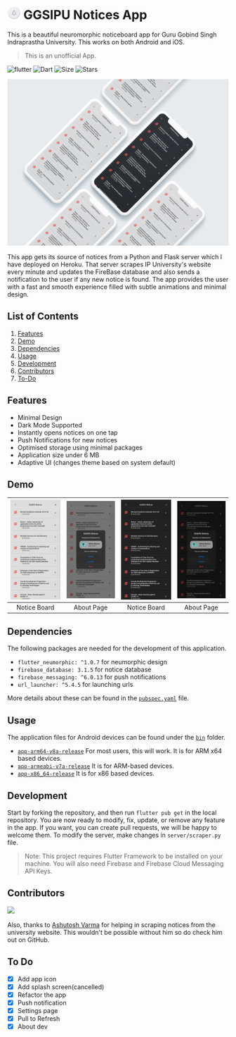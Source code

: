 # <img src="android/app/src/main/res/mipmap-xxhdpi/ic_launcher.png" alt="icon" width=30> GGSIPU Notices App

This is a beautiful neuromorphic noticeboard app for Guru Gobind Singh Indraprastha University. This works on both Android and iOS.
>This is an unofficial App.

![flutter](https://img.shields.io/badge/Flutter-Framework-green?logo=flutter)
![Dart](https://img.shields.io/badge/Dart-Language-blue?logo=dart)
![Size](https://img.shields.io/github/repo-size/LiquidatorCoder/ggsipu_notice?color=green)
![Stars](https://img.shields.io/github/stars/LiquidatorCoder/ggsipu_notice?color=blue)


![ggsipu_notice UI Mockup](demo/GGSIPU_Mockup.jpg)

This app gets its source of notices from a Python and Flask server which I have deployed on Heroku. That server scrapes IP University's website every minute and updates the FireBase database and also sends a notification to the user if any new notice is found. The app provides the user with a fast and smooth experience filled with subtle animations and minimal design.

## List of Contents

1. [Features](#features)
2. [Demo](#demo)
3. [Dependencies](#dependencies)
4. [Usage](#usage)
5. [Development](#development)
6. [Contributors](#contributors)
7. [To-Do](#to-do)

## Features

- Minimal Design
- Dark Mode Supported
- Instantly opens notices on one tap
- Push Notifications for new notices
- Optimised storage using minimal packages
- Application size under 6 MB
- Adaptive UI (changes theme based on system default)

## Demo


| ![](demo/2.jpg) | ![](demo/4.jpg) | ![](demo/1.jpg) | ![](demo/3.jpg) |
| :-------------: | :-------------: | :-------------: | :-------------: |
|   Notice Board  |  About Page     |  Notice Board   |  About Page     |

## Dependencies

The following packages are needed for the development of this application.

- `flutter_neumorphic: ^1.0.7` for neumorphic design
- `firebase_database: 3.1.5` for notice database
- `firebase_messaging: ^6.0.13` for push notifications
- `url_launcher: ^5.4.5` for launching urls

More details about these can be found in the [`pubspec.yaml`](https://github.com/LiquidatorCoder/ggsipu_notice/tree/master/pubspec.yaml) file.

## Usage

The application files for Android devices can be found under the [`bin`](https://github.com/LiquidatorCoder/ggsipu_notice/tree/master/bin) folder.
- [`app-arm64-v8a-release`](/bin/app-arm64-v8a-release.apk) For most users, this will work. It is for ARM x64 based devices.
- [`app-armeabi-v7a-release`](/bin/app-armeabi-v7a-release.apk) It is for ARM-based devices.
- [`app-x86_64-release`](/bin/app-x86_64-release.apk) It is for x86 based devices.


## Development

Start by forking the repository, and then run `flutter pub get` in the local repository. You are now ready to modify, fix, update, or remove any feature in the app. If you want, you can create pull requests, we will be happy to welcome them.
To modify the server, make changes in `server/scraper.py` file.
>Note: This project requires Flutter Framework to be installed on your machine. You will also need Firebase and Firebase Cloud Messaging API Keys.

## Contributors

<a href="https://github.com/LiquidatorCoder/ggsipu_notice/graphs/contributors">
  <img src="https://contributors-img.web.app/image?repo=LiquidatorCoder/ggsipu_notice" />
</a>

Also, thanks to [Ashutosh Varma](https://github.com/ashutoshvarma) for helping in scraping notices from the university website. This wouldn't be possible without him so do check him out on GitHub.

## To Do

- [x] Add app icon
- [x] Add splash screen(cancelled)
- [x] Refactor the app
- [x] Push notification
- [x] Settings page
- [x] Pull to Refresh
- [x] About dev

